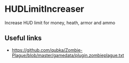 # HUDLimitIncreaser

Increase HUD limit for money, heath, armor and ammo

## Useful links
- https://github.com/qubka/Zombie-Plague/blob/master/gamedata/plugin.zombieplague.txt
